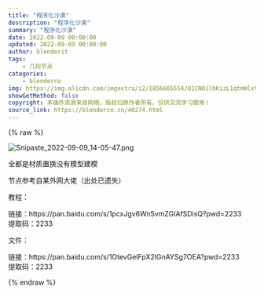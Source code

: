 ```yaml
---
title: "程序化沙漠"
description: "程序化沙漠"
summary: "程序化沙漠"
date: 2022-09-09 00:00:00
updated: 2022-09-09 00:00:00
author: blenderit
tags: 
    - 几何节点
categories:
    - blenderco
img: https://img.alicdn.com/imgextra/i2/1856665554/O1CN01lbKizL1qtmWlxVCjV_!!1856665554.png
showGetMethod: false
copyright: 本插件资源来自网络，版权归原作者所有，仅供交流学习使用！
source_link: https://blenderco.cn/40274.html
---
```


{% raw %}
<p><img src="https://img.alicdn.com/imgextra/i2/1856665554/O1CN01lbKizL1qtmWlxVCjV_!!1856665554.png" alt="Snipaste_2022-09-09_14-05-47.png"></p><p>全都是材质置换没有模型建模</p><p>节点参考自某外网大佬（出处已遗失）</p><p>教程：</p><p>链接：https://pan.baidu.com/s/1pcxJgv6Wn5vmZGIAfSDisQ?pwd=2233<br>
提取码：2233</p><p>文件：</p><p>链接：https://pan.baidu.com/s/1OtevGelFpX2lGnAYSg7OEA?pwd=2233<br>
提取码：2233</p>
<div style="display: none">blenderco</div>
{% endraw %}